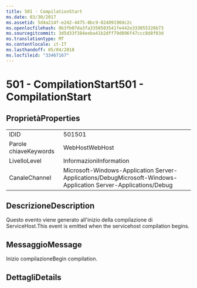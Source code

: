 ```yaml
---
title: 501 - CompilationStart
ms.date: 03/30/2017
ms.assetid: 5d4a214f-e242-4475-8bc9-02409190dc2c
ms.openlocfilehash: 0b3fb07da3fa3350503541fe442e333055326b73
ms.sourcegitcommit: 3d5d33f384eeba41b2dff79d096f47ccc8d8f03d
ms.translationtype: MT
ms.contentlocale: it-IT
ms.lasthandoff: 05/04/2018
ms.locfileid: "33467167"
---
```

# <a name="501---compilationstart"></a><span data-ttu-id="5d019-102">501 - CompilationStart</span><span class="sxs-lookup"><span data-stu-id="5d019-102">501 - CompilationStart</span></span>
## <a name="properties"></a><span data-ttu-id="5d019-103">Proprietà</span><span class="sxs-lookup"><span data-stu-id="5d019-103">Properties</span></span>  
  
|||  
|-|-|  
|<span data-ttu-id="5d019-104">ID</span><span class="sxs-lookup"><span data-stu-id="5d019-104">ID</span></span>|<span data-ttu-id="5d019-105">501</span><span class="sxs-lookup"><span data-stu-id="5d019-105">501</span></span>|  
|<span data-ttu-id="5d019-106">Parole chiave</span><span class="sxs-lookup"><span data-stu-id="5d019-106">Keywords</span></span>|<span data-ttu-id="5d019-107">WebHost</span><span class="sxs-lookup"><span data-stu-id="5d019-107">WebHost</span></span>|  
|<span data-ttu-id="5d019-108">Livello</span><span class="sxs-lookup"><span data-stu-id="5d019-108">Level</span></span>|<span data-ttu-id="5d019-109">Informazioni</span><span class="sxs-lookup"><span data-stu-id="5d019-109">Information</span></span>|  
|<span data-ttu-id="5d019-110">Canale</span><span class="sxs-lookup"><span data-stu-id="5d019-110">Channel</span></span>|<span data-ttu-id="5d019-111">Microsoft-Windows-Application Server-Applications/Debug</span><span class="sxs-lookup"><span data-stu-id="5d019-111">Microsoft-Windows-Application Server-Applications/Debug</span></span>|  
  
## <a name="description"></a><span data-ttu-id="5d019-112">Descrizione</span><span class="sxs-lookup"><span data-stu-id="5d019-112">Description</span></span>  
 <span data-ttu-id="5d019-113">Questo evento viene generato all'inizio della compilazione di ServiceHost.</span><span class="sxs-lookup"><span data-stu-id="5d019-113">This event is emitted when the servicehost compilation begins.</span></span>  
  
## <a name="message"></a><span data-ttu-id="5d019-114">Messaggio</span><span class="sxs-lookup"><span data-stu-id="5d019-114">Message</span></span>  
 <span data-ttu-id="5d019-115">Inizio compilazione</span><span class="sxs-lookup"><span data-stu-id="5d019-115">Begin compilation.</span></span>  
  
## <a name="details"></a><span data-ttu-id="5d019-116">Dettagli</span><span class="sxs-lookup"><span data-stu-id="5d019-116">Details</span></span>

